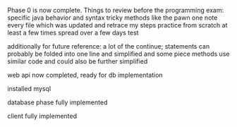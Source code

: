 Phase 0 is now complete. Things to review before the programming exam:
  specific java behavior and syntax
  tricky methods like the pawn one
  note every file which was updated and retrace my steps
  practice from scratch at least a few times spread over a few days
test

additionally for future reference:
  a lot of the continue; statements can probably be folded into one line and simplified and some piece methods use similar code and could also be further simplified


web api now completed, ready for db implementation    

installed mysql


database phase fully implemented    
 
client fully implemented
       

